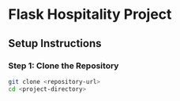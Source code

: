 # Flask Hospitality Project

## Setup Instructions

### Step 1: Clone the Repository
```sh
git clone <repository-url>
cd <project-directory>


